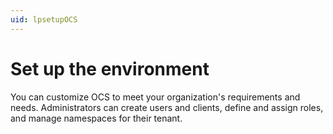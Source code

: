 ```yaml
---
uid: lpsetupOCS
---
```


# Set up the environment

You can customize OCS to meet your organization's requirements and needs. Administrators can create users and clients, define and assign roles, and manage namespaces for their tenant. 

<!-- No edits from me here, Joyce. I added this comment so we tracked the file in the PR for the other reviewers. EZ -->

